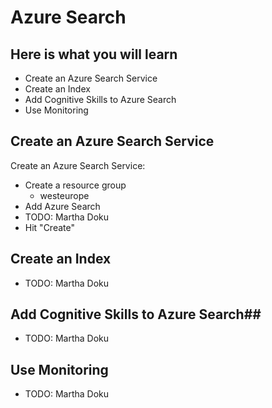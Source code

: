 # Azure Search #

## Here is what you will learn ##

- Create an Azure Search Service
- Create an Index
- Add Cognitive Skills to Azure Search
- Use Monitoring

## Create an Azure Search Service ##

Create an Azure Search Service:

- Create a resource group
  - westeurope
- Add Azure Search
- TODO: Martha Doku
- Hit "Create"

##  Create an Index ##

- TODO: Martha Doku


## Add Cognitive Skills to Azure Search##

- TODO: Martha Doku


## Use Monitoring ##

- TODO: Martha Doku
